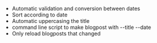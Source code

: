 * Automatic validation and conversion between dates
* Sort according to date
* Automatic uppercasing the title
* command line script to make blogpost with --title --date
* Only reload blogposts that changed